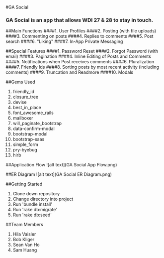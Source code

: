 #GA Social

### GA Social is an app that allows WDI 27 & 28 to stay in touch.

##Main Functions
####1. User Profiles
####2. Posting (with file uploads)
####3. Commenting on posts
####4. Replies to comments
####5. Post search
####6. "Liking"
####7. In-App Private Messaging

##Special Features
####1. Password Reset
####2. Forgot Password (with email)
####3. Pagination
####4. Inline Editing of Posts and Comments
####5. Notifications when Post receives comments
####6. Pluralization
####7. Friendly Ids
####8. Sorting posts by most recent activity (including comments)
####9. Truncation and Readmore
####10. Modals

##Gems Used
1. friendly_id
2. closure_tree
3. devise
4. best_in_place
5. font_awesome_rails
6. mailboxer
8. will_paginate_bootstrap
9. data-confirm-modal
10. bootstrap-modal
11. bootstrap-saas
12. simple_form
13. pry-byebug
14. hirb

##Application Flow
  ![alt text](GA Social App Flow.png)

##ER Diagram
  ![alt text](GA Social ER Diagram.png)

##Getting Started
1. Clone down repository
2. Change directory into project
3. Run 'bundle install'
4. Run 'rake db:migrate'
5. Run 'rake db:seed'

##Team Members
1. Hila Vaisler
2. Bob Kliger
3. Sean Van Ho
4. Sam Huang
